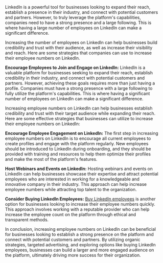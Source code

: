 LinkedIn is a powerful tool for businesses looking to expand their reach, establish a presence in their industry, and connect with potential customers and partners. However, to truly leverage the platform's capabilities, companies need to have a strong presence and a large following. This is where having a large number of employees on LinkedIn can make a significant difference.

Increasing the number of employees on LinkedIn can help businesses build credibility and trust with their audience, as well as increase their visibility and reach. Here are some strategies that companies can use to increase their employee numbers on LinkedIn.

<strong>Encourage Employees to Join and Engage on LinkedIn:</strong> LinkedIn is a valuable platform for businesses seeking to expand their reach, establish credibility in their industry, and connect with potential customers and partners. However, achieving these goals requires more than just having a profile. Companies must have a strong presence with a large following to fully utilize the platform's capabilities. This is where having a significant number of employees on LinkedIn can make a significant difference.

Increasing employee numbers on LinkedIn can help businesses establish credibility and trust with their target audience while expanding their reach. Here are some effective strategies that businesses can utilize to increase their employee numbers on LinkedIn:

<strong>Encourage Employee Engagement on LinkedIn:</strong> The first step in increasing employee numbers on LinkedIn is to encourage all current employees to create profiles and engage with the platform regularly. New employees should be introduced to LinkedIn during onboarding, and they should be provided with training and resources to help them optimize their profiles and make the most of the platform's features.

<strong>Host Webinars and Events on LinkedIn:</strong> Hosting webinars and events on LinkedIn can help businesses showcase their expertise and attract potential employees who are interested in working for a knowledgeable and innovative company in their industry. This approach can help increase employee numbers while attracting top talent to the organization.

<strong>Consider Buying LinkedIn Employees:</strong>  <a href="https://alwaysviral.in/buy-linkedin-employees/">Buy LinkedIn employees</a> is another option for businesses looking to increase their employee numbers quickly. This approach involves working with a reputable provider who can help increase the employee count on the platform through ethical and transparent methods.

In conclusion, increasing employee numbers on LinkedIn can be beneficial for businesses looking to establish a strong presence on the platform and connect with potential customers and partners. By utilizing organic strategies, targeted advertising, and exploring options like buying LinkedIn employees, businesses can build a larger and more engaged audience on the platform, ultimately driving more success for their organization.
